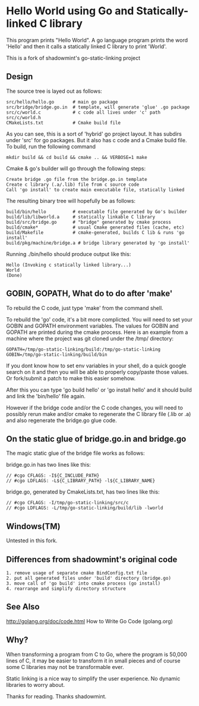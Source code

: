 # Hello World using Go and Statically-linked C library

This program prints "Hello World". A go language program prints the word 
'Hello' and then it calls a statically linked C library to print 
'World'.

This is a fork of shadowmint's go-static-linking project

## Design

The source tree is layed out as follows:

    src/hello/hello.go       # main go package
    src/bridge/bridge.go.in  # template, will generate 'glue' .go package
    src/c/world.c            # c code all lives under 'c' path
    src/c/world.h            
    CMakeLists.txt           # Cmake build file

As you can see, this is a sort of 'hybrid' go project layout. It 
has subdirs under 'src' for go packages. But it also has c code and
a Cmake build file. To build, run the following command
   
    mkdir build && cd build && cmake .. && VERBOSE=1 make

Cmake & go's builder will go through the following steps:

    Create bridge .go file from the bridge.go.in template
    Create c library (.a/.lib) file from c source code
    Call 'go install' to create main executable file, statically linked

The resulting binary tree will hopefully be as follows:

    build/bin/hello          # executable file generated by Go's builder
    build/lib/libworld.a     # statically linkable C library
    build/src/bridge.go      # "bridge" generated by cmake process
    build/cmake*             # usual Cmake generated files (cache, etc)
    build/Makefile           # cmake-generated, builds C lib & runs 'go install'
    build/pkg/machine/bridge.a # bridge library generated by 'go install'

Running ./bin/hello should produce output like this:

    Hello (Invoking c statically linked library...)
    World
    (Done)

## GOBIN, GOPATH, What do to do after 'make'

To rebuild the C code, just type 'make' from the command shell.

To rebuild the 'go' code, it's a bit more complicted. You will need to 
set your GOBIN and GOPATH environment variables. The values for GOBIN 
and GOPATH are printed during the cmake process. Here is an example from 
a machine where the project was git cloned under the /tmp/ directory:

    GOPATH=/tmp/go-static-linking/build:/tmp/go-static-linking
    GOBIN=/tmp/go-static-linking/build/bin

If you dont know how to set env variables in your shell, do a quick google
search on it and then you will be able to properly copy/paste those values.
Or fork/submit a patch to make this easier somehow.

After this you can type 'go build hello' or 'go install hello' and it should
build and link the 'bin/hello' file again. 

However if the bridge code and/or the C code changes, you will need to 
possibly rerun make and/or cmake to regenerate the C library file (.lib or .a)
and also regenerate the bridge.go glue code.
 
## On the static glue of bridge.go.in and bridge.go

The magic static glue of the bridge file works as follows:

bridge.go.in has two lines like this:

    // #cgo CFLAGS: -I${C_INCLUDE_PATH}
    // #cgo LDFLAGS: -L${C_LIBRARY_PATH} -l${C_LIBRARY_NAME}

bridge.go, generated by CmakeLists.txt, has two lines like this:

    // #cgo CFLAGS: -I/tmp/go-static-linking/src/c
    // #cgo LDFLAGS: -L/tmp/go-static-linking/build/lib -lworld

## Windows(TM)

Untested in this fork.

## Differences from shadowmint's original code

    1. remove usage of separate cmake BindConfig.txt file
    2. put all generated files under 'build' directory (bridge.go)
    3. move call of 'go build' into cmake process (go install)
    4. rearrange and simplify directory structure

## See Also

<http://golang.org/doc/code.html> How to Write Go Code (golang.org)

## Why?

When transforming a program from C to Go, where the program is
50,000 lines of C, it may be easier to transform it in small pieces
and of course some C libraries may not be transformable ever. 

Static linking is a nice way to simplify the user experience. 
No dynamic libraries to worry about.

Thanks for reading. Thanks shadowmint.

